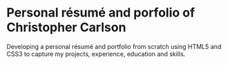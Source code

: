 # Personal résumé and porfolio of Christopher Carlson
Developing a personal résumé and portfolio from scratch using HTML5 and CSS3 to capture my projects, experience, education and skills.
